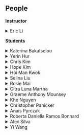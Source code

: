 ## People

**Instructor**

<details><summary>Eric Li</summary>

Eric is a [designer and software developer](https://eric.young.li/) based in Brooklyn, NY. Most recently, he worked at MoMA and is currently an independent practitioner. He also [writes sporadically](https://www.moma.org/magazine/articles/677) and teaches here at Parsons. Eric’s favorite HTML element is `<iframe>`.

</details>

**Students**

<details><summary>Katerina Bakatselou</summary>

</details>

<details><summary>Yerin Hur</summary>

</details>

<details><summary>Chris Kim</summary>

</details>

<details><summary>Hope Kim</summary>

</details>

<details><summary>Hoi Man Kwok </summary>

</details>

<details><summary>Selina Liu</summary>

</details>

<details><summary>Rosie Mai</summary>

</details>

<details><summary>Citra Luna Martha</summary>

</details>

<details><summary>Graeme Anthony Mounsey</summary>

</details>

<details><summary>Khe Nguyen</summary>

</details>

<details><summary>Christopher Panicker</summary>

</details>

<details><summary>Anaïs Pyrczak</summary>

</details>

<details><summary>Roberta Daniella Ramos Bonnard</summary>

</details>

<details><summary>Alex Silva</summary>

</details>

<details><summary>Yi Wang</summary>

</details>
